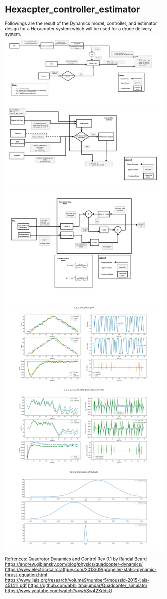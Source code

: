 # Hexacpter_controller_estimator

Followings are the result of the Dynamics model, controller, and estimator design for a Hexacopter system which will be used for a drone delivery system.
![Image 1](results/Estimator.png)
![Image 2](results/Kalman_filter.png)
![Image 3](results/comp_filter.png)
![Image 4](results/Test_git.png)
![Image 5](results/Test_git2.png)
![Image 6](results/STD_results.png)


Refrences:
Quadrotor Dynamics and Control Rev 0.1  by Randal Beard
https://andrew.gibiansky.com/blog/physics/quadcopter-dynamics/
https://www.electricrcaircraftguy.com/2013/09/propeller-static-dynamic-thrust-equation.html
https://www.ijais.org/research/volume9/number5/moussid-2015-ijais-451411.pdf
https://github.com/abhijitmajumdar/Quadcopter_simulator
https://www.youtube.com/watch?v=whSw42XddsU



